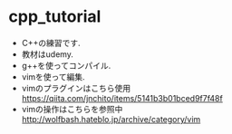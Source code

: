 # cpp_tutorial
- C++の練習です.
- 教材はudemy.
- g++を使ってコンパイル.
- vimを使って編集.
- vimのプラグインはこちら使用
https://qiita.com/jnchito/items/5141b3b01bced9f7f48f
- vimの操作はこちらを参照中
http://wolfbash.hateblo.jp/archive/category/vim
